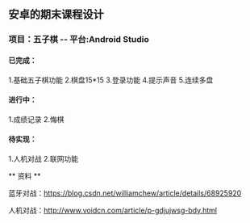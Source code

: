 ## 安卓的期末课程设计
### 项目：五子棋 --  平台:Android Studio
####   已完成：
1.基础五子棋功能 
2.棋盘15*15
3.登录功能
4.提示声音
5.连续多盘

####   进行中：
1.成绩记录
2.悔棋

####   待实现：
1.人机对战
2.联网功能

** 资料 **

蓝牙对战：https://blog.csdn.net/williamchew/article/details/68925920

人机对战：http://www.voidcn.com/article/p-gdjujwsg-bdy.html

